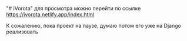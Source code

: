 "# iVorota" 
для просмотра можно перейти по ссылке https://ivorota.netlify.app/index.html

К сожалению, пока проект на паузе, думаю потом его уже на Django реализовать

